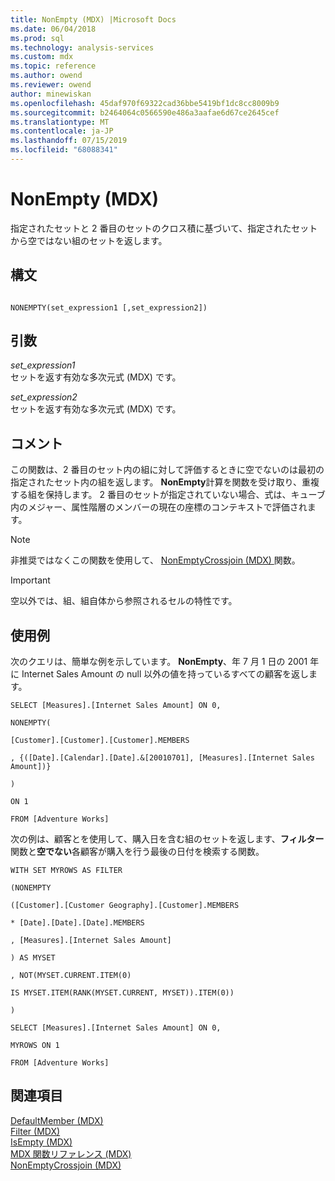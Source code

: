 ```yaml
---
title: NonEmpty (MDX) |Microsoft Docs
ms.date: 06/04/2018
ms.prod: sql
ms.technology: analysis-services
ms.custom: mdx
ms.topic: reference
ms.author: owend
ms.reviewer: owend
author: minewiskan
ms.openlocfilehash: 45daf970f69322cad36bbe5419bf1dc8cc8009b9
ms.sourcegitcommit: b2464064c0566590e486a3aafae6d67ce2645cef
ms.translationtype: MT
ms.contentlocale: ja-JP
ms.lasthandoff: 07/15/2019
ms.locfileid: "68088341"
---
```

# <a name="nonempty-mdx"></a>NonEmpty (MDX)


  指定されたセットと 2 番目のセットのクロス積に基づいて、指定されたセットから空ではない組のセットを返します。  
  
## <a name="syntax"></a>構文  
  
```  
  
NONEMPTY(set_expression1 [,set_expression2])  
```  
  
## <a name="arguments"></a>引数  
 *set_expression1*  
 セットを返す有効な多次元式 (MDX) です。  
  
 *set_expression2*  
 セットを返す有効な多次元式 (MDX) です。  
  
## <a name="remarks"></a>コメント  
 この関数は、2 番目のセット内の組に対して評価するときに空でないのは最初の指定されたセット内の組を返します。 **NonEmpty**計算を関数を受け取り、重複する組を保持します。 2 番目のセットが指定されていない場合、式は、キューブ内のメジャー、属性階層のメンバーの現在の座標のコンテキストで評価されます。  
  
> [!NOTE]  
>  非推奨ではなくこの関数を使用して、 [NonEmptyCrossjoin &#40;MDX&#41; ](../mdx/nonemptycrossjoin-mdx.md)関数。  
  
> [!IMPORTANT]  
>  空以外では、組、組自体から参照されるセルの特性です。  
  
## <a name="examples"></a>使用例  
 次のクエリは、簡単な例を示しています。 **NonEmpty**、年 7 月 1 日の 2001 年に Internet Sales Amount の null 以外の値を持っているすべての顧客を返します。  
  
 `SELECT [Measures].[Internet Sales Amount] ON 0,`  
  
 `NONEMPTY(`  
  
 `[Customer].[Customer].[Customer].MEMBERS`  
  
 `, {([Date].[Calendar].[Date].&[20010701], [Measures].[Internet Sales Amount])}`  
  
 `)`  
  
 `ON 1`  
  
 `FROM [Adventure Works]`  
  
 次の例は、顧客とを使用して、購入日を含む組のセットを返します、**フィルター**関数と**空でない**各顧客が購入を行う最後の日付を検索する関数。  
  
 `WITH SET MYROWS AS FILTER`  
  
 `(NONEMPTY`  
  
 `([Customer].[Customer Geography].[Customer].MEMBERS`  
  
 `* [Date].[Date].[Date].MEMBERS`  
  
 `, [Measures].[Internet Sales Amount]`  
  
 `) AS MYSET`  
  
 `, NOT(MYSET.CURRENT.ITEM(0)`  
  
 `IS MYSET.ITEM(RANK(MYSET.CURRENT, MYSET)).ITEM(0))`  
  
 `)`  
  
 `SELECT [Measures].[Internet Sales Amount] ON 0,`  
  
 `MYROWS ON 1`  
  
 `FROM [Adventure Works]`  
  
## <a name="see-also"></a>関連項目  
 [DefaultMember &#40;MDX&#41;](../mdx/defaultmember-mdx.md)   
 [Filter &#40;MDX&#41;](../mdx/filter-mdx.md)   
 [IsEmpty &#40;MDX&#41;](../mdx/isempty-mdx.md)   
 [MDX 関数リファレンス &#40;MDX&#41;](../mdx/mdx-function-reference-mdx.md)   
 [NonEmptyCrossjoin &#40;MDX&#41;](../mdx/nonemptycrossjoin-mdx.md)  
  
  
